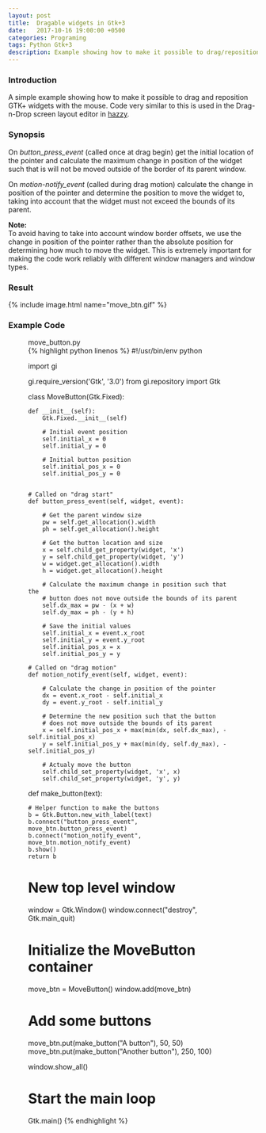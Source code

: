 ```yaml
---
layout: post
title:  Dragable widgets in Gtk+3
date:   2017-10-16 19:00:00 +0500
categories: Programing
tags: Python Gtk+3
description: Example showing how to make it possible to drag/reposition GTK+ widgets with the mouse.
---
```


### Introduction

A simple example showing how to make it possible to drag and reposition GTK+
widgets with the mouse. Code very similar to this is used in the Drag-n-Drop
screen layout editor in [hazzy](https://github.com/kurtjacobson/hazzy).

### Synopsis

On _button_press_event_ (called once at drag begin) get the initial location of the pointer
and calculate the maximum change in position of the widget such that is will
not be moved outside of the border of its parent window.

On _motion-notify_event_ (called during drag motion) calculate the change in position of the pointer and
determine the position to move the widget to, taking into account that the widget
must not exceed the bounds of its parent.

<div class="alert alert-info" role="alert">
    <strong>Note:</strong><br>
    To avoid having to take into account window border offsets, we use the change
    in position of the pointer rather than the absolute position for determining
    how much to move the widget. This is extremely important for making the code
    work reliably with different window managers and window types.
</div>

### Result

{% include image.html name="move_btn.gif" %}

### Example Code

<figure class="lineno-container">
<figcaption>move_button.py</figcaption>
{% highlight python linenos %}
#!/usr/bin/env python

import gi

gi.require_version('Gtk', '3.0')
from gi.repository import Gtk

class MoveButton(Gtk.Fixed):

    def __init__(self):
        Gtk.Fixed.__init__(self)

        # Initial event position
        self.initial_x = 0
        self.initial_y = 0

        # Initial button position
        self.initial_pos_x = 0
        self.initial_pos_y = 0


    # Called on "drag start"
    def button_press_event(self, widget, event):

        # Get the parent window size
        pw = self.get_allocation().width
        ph = self.get_allocation().height

        # Get the button location and size
        x = self.child_get_property(widget, 'x')
        y = self.child_get_property(widget, 'y')
        w = widget.get_allocation().width
        h = widget.get_allocation().height

        # Calculate the maximum change in position such that the
        # button does not move outside the bounds of its parent
        self.dx_max = pw - (x + w)
        self.dy_max = ph - (y + h)

        # Save the initial values
        self.initial_x = event.x_root
        self.initial_y = event.y_root
        self.initial_pos_x = x
        self.initial_pos_y = y

    # Called on "drag motion"
    def motion_notify_event(self, widget, event):

        # Calculate the change in position of the pointer
        dx = event.x_root - self.initial_x
        dy = event.y_root - self.initial_y

        # Determine the new position such that the button
        # does not move outside the bounds of its parent
        x = self.initial_pos_x + max(min(dx, self.dx_max), -self.initial_pos_x)
        y = self.initial_pos_y + max(min(dy, self.dy_max), -self.initial_pos_y)

        # Actualy move the button
        self.child_set_property(widget, 'x', x)
        self.child_set_property(widget, 'y', y)


def make_button(text):

    # Helper function to make the buttons
    b = Gtk.Button.new_with_label(text)
    b.connect("button_press_event", move_btn.button_press_event)
    b.connect("motion_notify_event", move_btn.motion_notify_event)
    b.show()
    return b

# New top level window
window = Gtk.Window()
window.connect("destroy", Gtk.main_quit)

# Initialize the MoveButton container
move_btn = MoveButton()
window.add(move_btn)

# Add some buttons
move_btn.put(make_button("A button"), 50, 50)
move_btn.put(make_button("Another button"), 250, 100)

window.show_all()

# Start the main loop
Gtk.main()
{% endhighlight %}
</figure>
